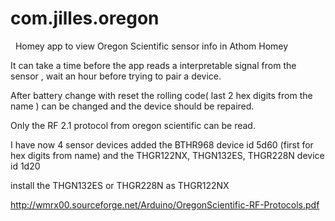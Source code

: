 ﻿# com.jilles.oregon
﻿
﻿
Homey app to view Oregon Scientific sensor info in Athom Homey

It can take a time before the app reads a interpretable signal from the sensor , wait an hour before trying to pair a device.

After battery change with reset the rolling code( last 2 hex digits from the name ) can be changed and the device should be repaired.

Only the RF 2.1 protocol from  oregon scientific can be read.



I have now 4 sensor devices  added the BTHR968 device id 5d60 (first for hex digits from name)  and the THGR122NX, THGN132ES, THGR228N device id 1d20 

install the THGN132ES or THGR228N as THGR122NX  

http://wmrx00.sourceforge.net/Arduino/OregonScientific-RF-Protocols.pdf
